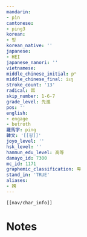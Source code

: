 ```yaml
---
mandarin:
- pìn
cantonese:
- ping3
korean:
- 빙
korean_native: ''
japanese:
- HEI
japanese_nanori: ''
vietnamese:
middle_chinese_initial: pʰ
middle_chinese_final: iᴇŋ
stroke_count: '13'
radical: 耳
skip_number: 1-6-7
grade_level: 先進
pos: ''
english:
- engage
- betroth
羅馬字: ping
韓文: '[[핑]]'
joyo_level: ''
hsk_level: ''
hanmun_edu_level: 高等
danayo_id: 7300
mc_id: 1171
graphemic_classification: 甹
stand_in: 'TRUE'
aliases:
- 娉
---
```

```meta-bind-embed
[[nav/char_info]]
```

# Notes
